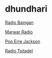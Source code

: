 # dhundhari

[Radio Baingan](https://stream.zeno.fm/eyxg23ky4x8uv)

[Marwar Radio](https://stream.zeno.fm/vq6p5vxb4v8uv)

[Pop Erre Jackson](https://stream.zeno.fm/rxx6d9fbvv8uv)

[Radio Tsitadel](https://stream.zeno.fm/9a23suzt5yzuv)

